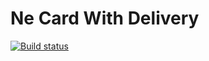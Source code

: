 # Ne Card With Delivery
[![Build status](https://ci.appveyor.com/api/projects/status/bbraufolkgc0ix5b?svg=true)](https://ci.appveyor.com/project/DinaOrlova/new-card-with-delivery)
